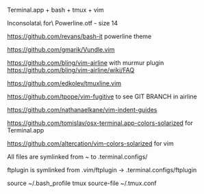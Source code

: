Terminal.app + bash + tmux + vim

Inconsolata\ for\ Powerline.otf - size 14

https://github.com/revans/bash-it    powerline theme

https://github.com/gmarik/Vundle.vim

https://github.com/bling/vim-airline  with murmur plugin https://github.com/bling/vim-airline/wiki/FAQ

https://github.com/edkolev/tmuxline.vim

https://github.com/tpope/vim-fugitive to see GIT BRANCH in airline

https://github.com/nathanaelkane/vim-indent-guides

https://github.com/tomislav/osx-terminal.app-colors-solarized for Terminal.app

https://github.com/altercation/vim-colors-solarized for vim

All files are symlinked from ~ to .terminal.configs/

ftplugin is symlinked from .vim/ftplugin -> .terminal.configs/ftplugin

source ~/.bash_profile
tmux source-file ~/.tmux.conf
